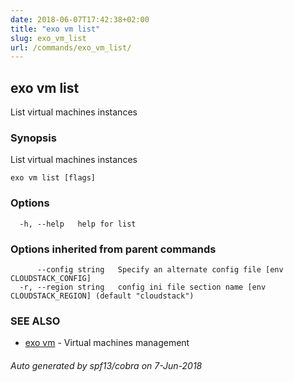```yaml
---
date: 2018-06-07T17:42:38+02:00
title: "exo vm list"
slug: exo_vm_list
url: /commands/exo_vm_list/
---
```

## exo vm list

List virtual machines instances

### Synopsis

List virtual machines instances

```
exo vm list [flags]
```

### Options

```
  -h, --help   help for list
```

### Options inherited from parent commands

```
      --config string   Specify an alternate config file [env CLOUDSTACK_CONFIG]
  -r, --region string   config ini file section name [env CLOUDSTACK_REGION] (default "cloudstack")
```

### SEE ALSO

* [exo vm](/commands/exo_vm/)	 - Virtual machines management

###### Auto generated by spf13/cobra on 7-Jun-2018
